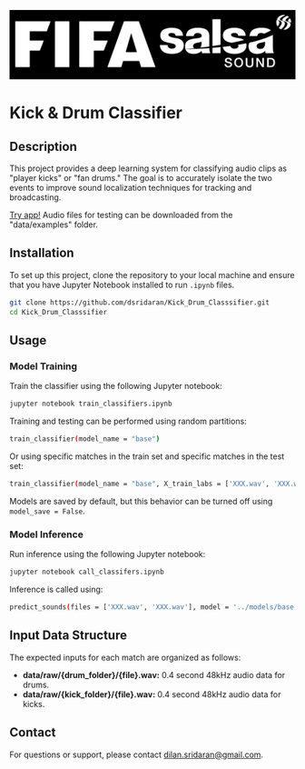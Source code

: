 ![Logo](images/logo.png "Logo")

# Kick & Drum Classifier

## Description
This project provides a deep learning system for classifying audio clips as "player kicks" or "fan drums." The goal is to accurately isolate the two events to improve sound localization techniques for tracking and broadcasting.

[Try app!](https://kickdrumclassifier.streamlit.app/) Audio files for testing can be downloaded from the "data/examples" folder.

## Installation
To set up this project, clone the repository to your local machine and ensure that you have Jupyter Notebook installed to run `.ipynb` files.

```bash
git clone https://github.com/dsridaran/Kick_Drum_Classsifier.git
cd Kick_Drum_Classsifier
```

## Usage

### Model Training

Train the classifier using the following Jupyter notebook:

```bash
jupyter notebook train_classifiers.ipynb
```

Training and testing can be performed using random partitions:

```bash
train_classifier(model_name = "base")
```

Or using specific matches in the train set and specific matches in the test set:

```bash
train_classifier(model_name = "base", X_train_labs = ['XXX.wav', 'XXX.wav'])
```

Models are saved by default, but this behavior can be turned off using `model_save = False`.

### Model Inference

Run inference using the following Jupyter notebook:

```bash
jupyter notebook call_classifers.ipynb
```

Inference is called using:

```bash
predict_sounds(files = ['XXX.wav', 'XXX.wav'], model = '../models/base.h5')
```

## Input Data Structure

The expected inputs for each match are organized as follows:

- **data/raw/{drum_folder}/{file}.wav:** 0.4 second 48kHz audio data for drums.
- **data/raw/{kick_folder}/{file}.wav:** 0.4 second 48kHz audio data for kicks.

## Contact

For questions or support, please contact dilan.sridaran@gmail.com.
